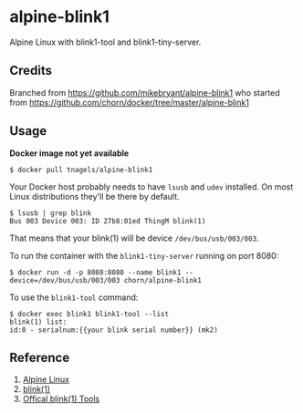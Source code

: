 # alpine-blink1

Alpine Linux with blink1-tool and blink1-tiny-server.

## Credits

Branched from https://github.com/mikebryant/alpine-blink1 who started from https://github.com/chorn/docker/tree/master/alpine-blink1

## Usage
**Docker image not yet available**
```
$ docker pull tnagels/alpine-blink1
```

Your Docker host probably needs to have `lsusb` and `udev` installed. On most Linux distributions they'll be there by default.

```
$ lsusb | grep blink
Bus 003 Device 003: ID 27b8:01ed ThingM blink(1)
```

That means that your blink(1) will be device `/dev/bus/usb/003/003`.

To run the container with the `blink1-tiny-server` running on port 8080:

```
$ docker run -d -p 8080:8080 --name blink1 --device=/dev/bus/usb/003/003 chorn/alpine-blink1
```

To use the `blink1-tool` command:

```
$ docker exec blink1 blink1-tool --list
blink(1) list:
id:0 - serialnum:{{your blink serial number}} (mk2)
```


## Reference

1. [Alpine Linux](http://alpinelinux.org)
2. [blink(1)](https://blink1.thingm.com)
3. [Offical blink(1) Tools](https://github.com/todbot/blink1-tool)
